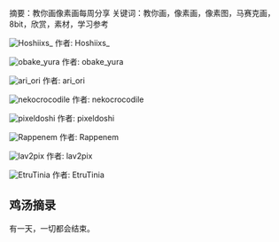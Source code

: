 摘要：教你画像素画每周分享
关键词：教你画，像素画，像素图，马赛克画，8bit，欣赏，素材，学习参考

![Hoshiixs_](https://pbs.twimg.com/media/G3a5g8oXMAEDYFf?format=jpg&name=900x900)
作者: Hoshiixs_

![obake_yura](https://pbs.twimg.com/media/G3diubZWgAE2i9c?format=jpg&name=900x900)
作者: obake_yura

![ari_ori](https://pbs.twimg.com/media/G3jM42iWkAAMYLo?format=png&name=900x900)
作者: ari_ori

![nekocrocodile](https://pbs.twimg.com/media/G3un8UCWgAArtpZ?format=jpg&name=medium)
作者: nekocrocodile

![pixeldoshi](https://pbs.twimg.com/media/G3xeCURWUAA63RY?format=png&name=900x900)
作者: pixeldoshi

![Rappenem](https://pbs.twimg.com/media/G3o0EdhXMAA1K05?format=jpg&name=900x900)
作者: Rappenem

![lav2pix](https://pbs.twimg.com/media/G3pSTSpXIAARX2J?format=png&name=medium)
作者: lav2pix

![EtruTinia](https://pbs.twimg.com/media/G3m6LZBWwAwhxmt?format=png&name=900x900)
作者: EtruTinia


## 鸡汤摘录

有一天，一切都会结束。